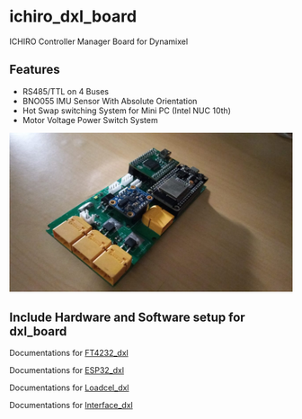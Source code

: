 # ichiro_dxl_board
ICHIRO Controller Manager Board for Dynamixel

## Features

* RS485/TTL on 4 Buses
* BNO055 IMU Sensor With Absolute Orientation
* Hot Swap switching System for Mini PC (Intel NUC 10th)
* Motor Voltage Power Switch System

![ichiro_dxl_board](/image/ichiro_dxl_board.jpg "ICHIRO_DXL_BOARD")

## Include Hardware and Software setup for dxl_board

Documentations for [FT4232_dxl](https://github.com/RomdhoniZidane20/ichiro_dxl_board/tree/main/firmware/FT4232)

Documentations for [ESP32_dxl](https://github.com/RomdhoniZidane20/ichiro_dxl_board/tree/main/firmware/Firmware_CM_Prototype)

Documentations for [Loadcel_dxl](https://github.com/RomdhoniZidane20/ichiro_dxl_board/tree/main/firmware/Loadcell)

Documentations for [Interface_dxl](https://github.com/RomdhoniZidane20/ichiro_dxl_board/tree/main/firmware/Interface)
